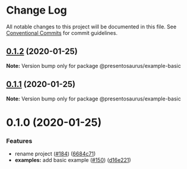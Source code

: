 # Change Log

All notable changes to this project will be documented in this file.
See [Conventional Commits](https://conventionalcommits.org) for commit guidelines.

## [0.1.2](https://github.com/presentosaurus/presentosaurus/compare/@presentosaurus/example-basic@0.1.1...@presentosaurus/example-basic@0.1.2) (2020-01-25)

**Note:** Version bump only for package @presentosaurus/example-basic





## [0.1.1](https://github.com/presentosaurus/presentosaurus/compare/@presentosaurus/example-basic@0.1.0...@presentosaurus/example-basic@0.1.1) (2020-01-25)

**Note:** Version bump only for package @presentosaurus/example-basic





# 0.1.0 (2020-01-25)


### Features

* rename project ([#184](https://github.com/presentosaurus/presentosaurus/issues/184)) ([6684c71](https://github.com/presentosaurus/presentosaurus/commit/6684c71))
* **examples:** add basic example ([#150](https://github.com/presentosaurus/presentosaurus/issues/150)) ([d16e221](https://github.com/presentosaurus/presentosaurus/commit/d16e221))
